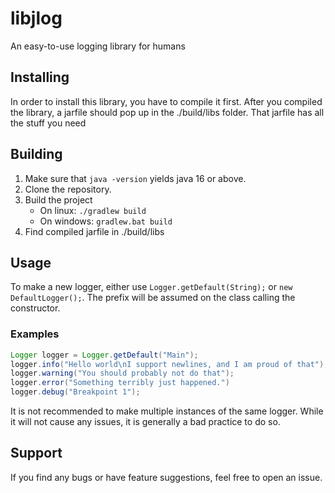 # libjlog
An easy-to-use logging library for humans

## Installing
In order to install this library, you have to compile it first. After you compiled the library, a jarfile should pop up in the ./build/libs folder. That jarfile has all the stuff you need

## Building
1. Make sure that `java -version` yields java 16 or above.
2. Clone the repository.
3. Build the project
   - On linux: `./gradlew build`
   - On windows: `gradlew.bat build`
4. Find compiled jarfile in ./build/libs

## Usage
To make a new logger, either use `Logger.getDefault(String);` or `new DefaultLogger();`. The prefix will be assumed on the class calling the constructor.

### Examples

```java
Logger logger = Logger.getDefault("Main");
logger.info("Hello world\nI support newlines, and I am proud of that");
logger.warning("You should probably not do that");
logger.error("Something terribly just happened.")
logger.debug("Breakpoint 1");
```

It is not recommended to make multiple instances of the same logger. While it will not cause any issues, it is generally a bad practice to do so.

## Support
If you find any bugs or have feature suggestions, feel free to open an issue.

